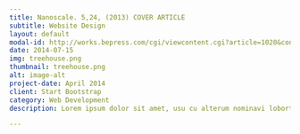 ```yaml
---
title: Nanoscale. 5,24, (2013) COVER ARTICLE
subtitle: Website Design
layout: default
modal-id: http://works.bepress.com/cgi/viewcontent.cgi?article=1020&context=jonathan_claussen
date: 2014-07-15
img: treehouse.png
thumbnail: treehouse.png
alt: image-alt
project-date: April 2014
client: Start Bootstrap
category: Web Development
description: Lorem ipsum dolor sit amet, usu cu alterum nominavi lobortis. At duo novum diceret. Tantas apeirian vix et, usu sanctus postulant inciderint ut, populo diceret necessitatibus in vim. Cu eum dicam feugiat noluisse.

---
```

